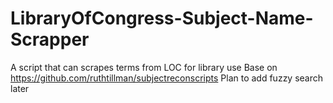 # LibraryOfCongress-Subject-Name-Scrapper
A script that can scrapes terms from LOC for library use
Base on  https://github.com/ruthtillman/subjectreconscripts
Plan to add fuzzy search later
